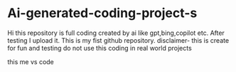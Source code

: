 # Ai-generated-coding-project-s
Hi this repository is full coding created by ai like gpt,bing,copilot etc. After testing I upload it. This is my fist github repository. disclaimer- this is create for fun and testing do not use this coding in real world projects

this me vs code
